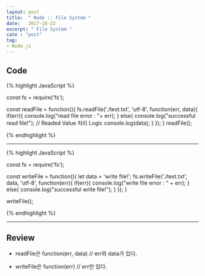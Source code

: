 ```yaml
---
layout: post
title:  " Node :: File System "
date:   2017-10-22
excerpt: " File System "
cate : "post"
tag:
- Node.js
---
```



## Code
{% highlight JavaScript %}

const fs = require('fs');

const readFile = function(){
	fs.readFile('./test.txt', 'utf-8', function(err, data){
		if(err){
			console.log("read file error : "+ err);
		} else{
			console.log("successful read file!");
            // Readed Value 처리 Logic 
			console.log(data);
		}
	});
}
readFile();

{% endhighlight %}

---

{% highlight JavaScript %}

const fs = require('fs');

const writeFile = function(){
	let data = 'write file!';
	fs.writeFile('./test.txt', data, 'utf-8', function(err){
		if(err){
			console.log("write file error : " + err);
		}	else{
			console.log("successful write file!");
		}
	});
}

writeFile();

{% endhighlight %}

---

## Review

* readFile은 function(err, data) // err와 data가 있다.

* writeFile은 function(err) // err만 있다.
 